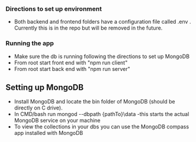 

### Directions to set up environment

- Both backend and frontend folders have a configuration file called .env . Currently this is in the repo but will be removed in the future.

### Running the app

- Make sure the db is running following the directions to set up MongoDB
- From root start front end with "npm run client"
- From root start back end with "npm run server"

## Setting up MongoDB
- Install MongoDB and locate the bin folder of MongoDB (should be directly on C drive).
- In CMD/bash run mongod --dbpath {pathTo}\data
  -this starts the actual MongoDB service on your machine
- To view the collections in your dbs you can use the MongoDB compass app installed with MongoDB
